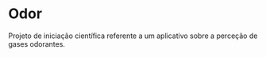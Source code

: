 # Odor
Projeto de iniciação científica referente a um aplicativo sobre a perceção de gases odorantes.
